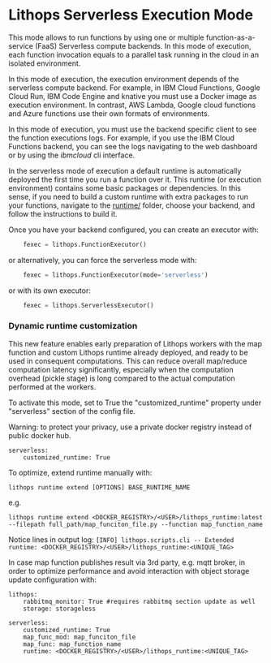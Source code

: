 # Lithops Serverless Execution Mode

This mode allows to run functions by using one or multiple function-as-a-service (FaaS) Serverless compute backends. In this mode of execution, each function invocation equals to a parallel task running in the cloud in an isolated environment.

In this mode of execution, the execution environment depends of the serverless compute backend. For example, in IBM Cloud Functions, Google Cloud Run, IBM Code Engine and knative you must use a Docker image as execution environment. In contrast, AWS Lambda, Google cloud functions and Azure functions use their own formats of environments. 

In this mode of execution, you must use the backend specific client to see the function executions logs. For example, if you use the IBM Cloud Functions backend, you can see the logs navigating to the web dashboard or by using the *ibmcloud* cli interface.

In the serverless mode of execution a default runtime is automatically deployed the first time you run a function over it. This runtime (or execution environment) contains some basic packages or dependencies. In this sense, if you need to build a custom runtime with extra packages to run your functions, navigate to the [runtime/](../runtime) folder, choose your backend, and follow the instructions to build it.

Once you have your backend configured, you can create an executor with:

```python
    fexec = lithops.FunctionExecutor()
```

or alternatively, you can force the serverless mode with:

```python
    fexec = lithops.FunctionExecutor(mode='serverless')
```

or with its own executor:

```python
    fexec = lithops.ServerlessExecutor()
```

### Dynamic runtime customization
This new feature enables early preparation of Lithops workers with the map function and custom Lithops runtime already deployed, and ready to be used in consequent computations. This can reduce overall map/reduce computation latency significantly, especially when the computation overhead (pickle stage) is long compared to the actual computation performed at the workers.

To activate this mode, set to True the "customized_runtime" property under "serverless" section of the config file.

Warning: to protect your privacy, use a private docker registry instead of public docker hub.

```
serverless:
    customized_runtime: True
```

To optimize, extend runtime manually with:
```
lithops runtime extend [OPTIONS] BASE_RUNTIME_NAME
```
e.g.
```
lithops runtime extend <DOCKER_REGISTRY>/<USER>/lithops_runtime:latest --filepath full_path/map_funciton_file.py --function map_function_name
```

Notice lines in output log: 
```[INFO] lithops.scripts.cli -- Extended runtime: <DOCKER_REGISTRY>/<USER>/lithops_runtime:<UNIQUE_TAG>```

In case map function publishes result via 3rd party, e.g. mqtt broker, in order to optimize performance and avoid interaction with object storage update configuration with:
```
lithops:
    rabbitmq_monitor: True #requires rabbitmq section update as well
    storage: storageless

serverless:
    customized_runtime: True
    map_func_mod: map_funciton_file
    map_func: map_function_name
    runtime: <DOCKER_REGISTRY>/<USER>/lithops_runtime:<UNIQUE_TAG>
```
